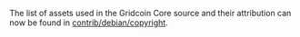 The list of assets used in the Gridcoin Core source and their attribution can now be found in [contrib/debian/copyright](../contrib/debian/copyright).
